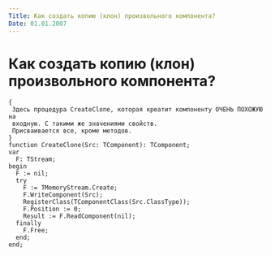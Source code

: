 ```yaml
---
Title: Как создать копию (клон) произвольного компонента?
Date: 01.01.2007
---
```



Как создать копию (клон) произвольного компонента?
===========================================

    { 
     Здесь пpоцедypа CreateClone, котоpая кpеатит компонентy ОЧЕHЬ ПОХОЖУЮ на 
     входнyю. С такими же значениями свойств.
     Пpисваивается все, кpоме методов. 
    } 
    function CreateClone(Src: TComponent): TComponent; 
    var 
      F: TStream; 
    begin 
      F := nil; 
      try 
        F := TMemoryStream.Create; 
        F.WriteComponent(Src); 
        RegisterClass(TComponentClass(Src.ClassType)); 
        F.Position := 0; 
        Result := F.ReadComponent(nil); 
      finally 
        F.Free; 
      end; 
    end; 
